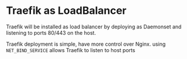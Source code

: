 # Traefik as LoadBalancer
Traefik will be installed as load balancer by deploying as Daemonset and listening to ports 80/443 on the host.

Traefik deployment is simple, have more control over Nginx. using `NET_BIND_SERVICE` allows Traefik to listen to host ports